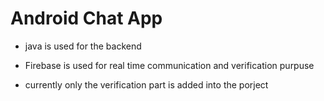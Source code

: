 # Android Chat App

* java is used for the backend
* Firebase is used for real time communication and verification purpuse

* currently only the verification part is added into the porject 
